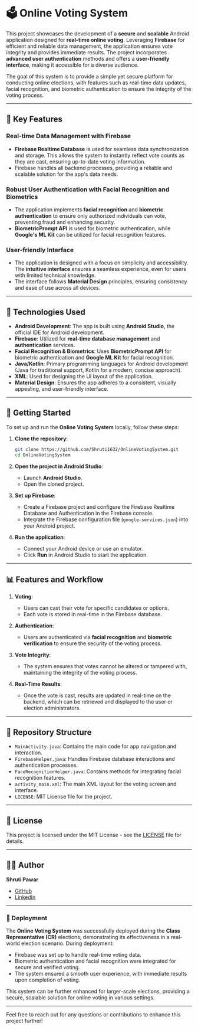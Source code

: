 # 🗳️ Online Voting System

This project showcases the development of a **secure** and **scalable** Android application designed for **real-time online voting**. Leveraging **Firebase** for efficient and reliable data management, the application ensures vote integrity and provides immediate results. The project incorporates **advanced user authentication** methods and offers a **user-friendly interface**, making it accessible for a diverse audience.

The goal of this system is to provide a simple yet secure platform for conducting online elections, with features such as real-time data updates, facial recognition, and biometric authentication to ensure the integrity of the voting process.

---

## 📌 Key Features

### Real-time Data Management with Firebase
- **Firebase Realtime Database** is used for seamless data synchronization and storage. This allows the system to instantly reflect vote counts as they are cast, ensuring up-to-date voting information.
- Firebase handles all backend processes, providing a reliable and scalable solution for the app's data needs.

### Robust User Authentication with Facial Recognition and Biometrics
- The application implements **facial recognition** and **biometric authentication** to ensure only authorized individuals can vote, preventing fraud and enhancing security.
- **BiometricPrompt API** is used for biometric authentication, while **Google's ML Kit** can be utilized for facial recognition features.

### User-friendly Interface
- The application is designed with a focus on simplicity and accessibility. The **intuitive interface** ensures a seamless experience, even for users with limited technical knowledge.
- The interface follows **Material Design** principles, ensuring consistency and ease of use across all devices.

---

## 🧠 Technologies Used

- **Android Development**: The app is built using **Android Studio**, the official IDE for Android development.
- **Firebase**: Utilized for **real-time database management** and **authentication** services.
- **Facial Recognition & Biometrics**: Uses **BiometricPrompt API** for biometric authentication and **Google ML Kit** for facial recognition.
- **Java/Kotlin**: Primary programming languages for Android development (Java for traditional support, Kotlin for a modern, concise approach).
- **XML**: Used for designing the UI layout of the application.
- **Material Design**: Ensures the app adheres to a consistent, visually appealing, and user-friendly interface.

---

## 🚀 Getting Started

To set up and run the **Online Voting System** locally, follow these steps:

1. **Clone the repository**:
   ```bash
   git clone https://github.com/Shruti1632/OnlineVotingSystem.git
   cd OnlineVotingSystem
   ```

2. **Open the project in Android Studio**:
   - Launch **Android Studio**.
   - Open the cloned project.

3. **Set up Firebase**:
   - Create a Firebase project and configure the Firebase Realtime Database and Authentication in the Firebase console.
   - Integrate the Firebase configuration file (`google-services.json`) into your Android project.

4. **Run the application**:
   - Connect your Android device or use an emulator.
   - Click **Run** in Android Studio to start the application.

---

## 📊 Features and Workflow

1. **Voting**:
   - Users can cast their vote for specific candidates or options.
   - Each vote is stored in real-time in the Firebase database.

2. **Authentication**:
   - Users are authenticated via **facial recognition** and **biometric verification** to ensure the security of the voting process.
   
3. **Vote Integrity**:
   - The system ensures that votes cannot be altered or tampered with, maintaining the integrity of the voting process.

4. **Real-Time Results**:
   - Once the vote is cast, results are updated in real-time on the backend, which can be retrieved and displayed to the user or election administrators.

---

## 📄 Repository Structure

- `MainActivity.java`: Contains the main code for app navigation and interaction.
- `FirebaseHelper.java`: Handles Firebase database interactions and authentication processes.
- `FaceRecognitionHelper.java`: Contains methods for integrating facial recognition features.
- `activity_main.xml`: The main XML layout for the voting screen and interface.
- `LICENSE`: MIT License file for the project.

---

## 📄 License

This project is licensed under the MIT License - see the [LICENSE](LICENSE) file for details.

---

## 🙋‍♀️ Author

**Shruti Pawar**

- [GitHub](https://github.com/Shruti1632)
- [LinkedIn](https://www.linkedin.com/in/shruti-pawar-0a9031235/)

---

### 🎯 Deployment

The **Online Voting System** was successfully deployed during the **Class Representative (CR)** elections, demonstrating its effectiveness in a real-world election scenario. During deployment:
- Firebase was set up to handle real-time voting data.
- Biometric authentication and facial recognition were integrated for secure and verified voting.
- The system ensured a smooth user experience, with immediate results upon completion of voting.

This system can be further enhanced for larger-scale elections, providing a secure, scalable solution for online voting in various settings.

---

Feel free to reach out for any questions or contributions to enhance this project further!


